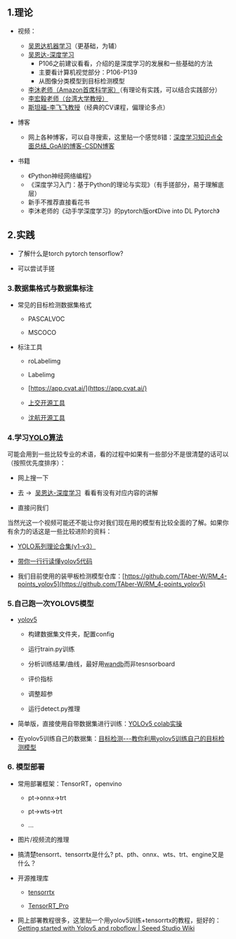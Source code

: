 

## 1.理论

- 视频：
	- [吴恩达机器学习](https://www.bilibili.com/video/BV1Pa411X76s/?spm_id_from=333.337.search-card.all.click&vd_source=279160f8da8bfb96dcc7e16c756eaa3d)（更基础，为辅）
	- [吴恩达-深度学习](https://www.bilibili.com/video/BV12E411a7Xn?p=1&vd_source=95ab67708d0c64c9bb5f901ad2da57bc)
		- P106之前建议看看，介绍的是深度学习的发展和一些基础的方法
		- 主要看计算机视觉部分：P106-P139
		- 从图像分类模型到目标检测模型
	- [李沐老师（Amazon首席科学家）](https://space.bilibili.com/1567748478/channel/seriesdetail?sid=358497)（有理论有实践，可以结合实践部分）
	- [李宏毅老师（台湾大学教授）](https://www.bilibili.com/video/BV1JE411g7XF/?spm_id_from=333.337.search-card.all.click&vd_source=95ab67708d0c64c9bb5f901ad2da57bc)
	- [斯坦福-李飞飞教授](https://www.bilibili.com/video/BV1Ed4y1b7bm/?spm_id_from=333.337.search-card.all.click&vd_source=95ab67708d0c64c9bb5f901ad2da57bc)（经典的CV课程，偏理论多点）

- 博客
	- 网上各种博客，可以自寻搜索，这里贴一个感觉8错：[深度学习知识点全面总结_GoAI的博客-CSDN博客](https://blog.csdn.net/qq_36816848/article/details/122286610)

- 书籍
	- 《Python神经网络编程》
	- 《深度学习入门：基于Python的理论与实现》（有手搓部分，易于理解底层）
	- 新手不推荐直接看花书
	- 李沐老师的《动手学深度学习》的pytorch版or《Dive into DL Pytorch》
## 2.实践

- 了解什么是torch pytorch tensorflow?

- 可以尝试手搓



### 3.数据集格式与数据集标注

- 常见的目标检测数据集格式
	
	- PASCALVOC

	- MSCOCO

- 标注工具

	- roLabelimg

	- Labelimg

	- [https://app.cvat.ai/](https://app.cvat.ai/)

	- [上交开源工具](https://github.com/xinyang-go/LabelRoboMaster)

	- [沈航开源工具](https://github.com/tup-robomaster/AutoLabel)

### 4.学习[YOLO算法](YoloV5网络详解)

可能会用到一些比较专业的术语，看的过程中如果有一些部分不是很清楚的话可以（按照优先度排序）：

- 网上搜一下

- 去 ->  [吴恩达-深度学习](https://www.bilibili.com/video/BV12E411a7Xn?p=1&vd_source=95ab67708d0c64c9bb5f901ad2da57bc)  看看有没有对应内容的讲解

- 直接问我们

当然光这一个视频可能还不能让你对我们现在用的模型有比较全面的了解。如果你有余力的话这是一些比较进阶的资料：

- [YOLO系列理论合集(v1-v3）](https://www.bilibili.com/video/BV1yi4y1g7ro/?spm_id_from=333.337.search-card.all.click&vd_source=95ab67708d0c64c9bb5f901ad2da57bc)

- [带你一行行读懂yolov5代码](https://www.bilibili.com/video/BV1Dt4y1x7Fz/?spm_id_from=333.337.search-card.all.click&vd_source=95ab67708d0c64c9bb5f901ad2da57bc)

- 我们目前使用的装甲板检测模型仓库：[https://github.com/TAber-W/RM_4-points_yolov5](https://github.com/TAber-W/RM_4-points_yolov5)

### 5.自己跑一次YOLOV5模型

- [yolov5](https://github.com/ultralytics/yolov5/tree/v6.2)

	- 构建数据集文件夹，配置config

	- 运行train.py训练

	- 分析训练结果/曲线，最好用[wandb](https://www.wandb.ai)而非tesnsorboard

	- 评价指标

	- 调整超参

	- 运行detect.py推理

- 简单版，直接使用自带数据集进行训练：[YOLOv5 colab实操](https://blog.csdn.net/ove_z/article/details/131244394?spm=1001.2014.3001.5501)

- 在yolov5训练自己的数据集：[目标检测---教你利用yolov5训练自己的目标检测模型](https://blog.csdn.net/didiaopao/article/details/119954291?ops_request_misc=%257B%2522request%255Fid%2522%253A%2522169370856016800225586814%2522%252C%2522scm%2522%253A%252220140713.130102334.pc%255Fall.%2522%257D&request_id=169370856016800225586814&biz_id=0&utm_medium=distribute.pc_search_result.none-task-blog-2~all~first_rank_ecpm_v1~hot_rank-4-119954291-null-null.142^v93^koosearch_v1&utm_term=%E7%94%A8yolov5%E8%AE%AD%E7%BB%83%E8%87%AA%E5%B7%B1%E7%9A%84%E6%95%B0%E6%8D%AE&spm=1018.2226.3001.4187)

### 6. 模型部署

- 常用部署框架：TensorRT，openvino

	- pt->onnx->trt

	- pt->wts->trt

	- ...

- 图片/视频流的推理

- 搞清楚tensorrt、tensorrtx是什么? pt、pth、onnx、wts、trt、engine又是什么？

- 开源推理库

	- [tensorrtx](https://github.com/wang-xinyu/tensorrtx)

	- [TensorRT_Pro](https://github.com/shouxieai/tensorRT_Pro)

- 网上部署教程很多，这里贴一个用yolov5训练+tensorrtx的教程，挺好的：[Getting started with Yolov5 and roboflow | Seeed Studio Wiki](https://wiki.seeedstudio.com/YOLOv5-Object-Detection-Jetson/)

